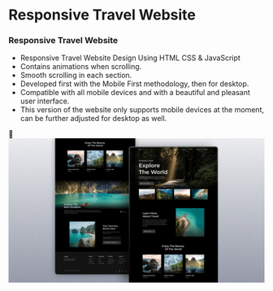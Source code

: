 # Responsive Travel Website
### Responsive Travel Website

- Responsive Travel Website Design Using HTML CSS & JavaScript
- Contains animations when scrolling.
- Smooth scrolling in each section.
- Developed first with the Mobile First methodology, then for desktop.
- Compatible with all mobile devices and with a beautiful and pleasant user interface.
- This version of the website only supports mobile devices at the moment, can be further adjusted for desktop as well.

💙 
![preview img](/preview.png)
